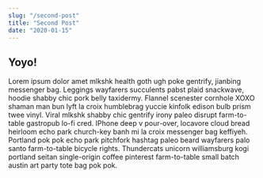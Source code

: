 ```yaml
---
slug: "/second-post"
title: "Second Post"
date: "2020-01-15"
---
```


## Yoyo!

Lorem ipsum dolor amet mlkshk health goth ugh poke gentrify, jianbing messenger bag. Leggings wayfarers succulents pabst plaid snackwave, hoodie shabby chic pork belly taxidermy. Flannel scenester cornhole XOXO shaman man bun lyft la croix humblebrag yuccie kinfolk edison bulb prism twee vinyl. Viral mlkshk shabby chic gentrify irony paleo disrupt farm-to-table gastropub lo-fi cred. IPhone deep v pour-over, locavore cloud bread heirloom echo park church-key banh mi la croix messenger bag keffiyeh. Portland pok pok echo park pitchfork hashtag paleo beard wayfarers palo santo farm-to-table bicycle rights. Thundercats unicorn williamsburg kogi portland seitan single-origin coffee pinterest farm-to-table small batch austin art party tote bag pok pok.
